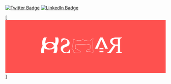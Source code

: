 
[![Twitter Badge](https://img.shields.io/badge/Twitter-Profile-informational?style=flat&logo=twitter&logoColor=white&color=1CA2F1)](https://twitter.com/belikeoscar)
[![LinkedIn Badge](https://img.shields.io/badge/LinkedIn-Profile-informational?style=flat&logo=linkedin&logoColor=white&color=0D76A8)](https://www.linkedin.com/in/nnadiukwu-chidiebere-oscar-2563451a7)


[![Oscar's Github Banner](./assets/frame.png)]
